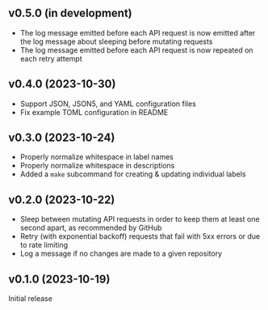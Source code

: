 v0.5.0 (in development)
-----------------------
- The log message emitted before each API request is now emitted after the log
  message about sleeping before mutating requests
- The log message emitted before each API request is now repeated on each retry
  attempt

v0.4.0 (2023-10-30)
-------------------
- Support JSON, JSON5, and YAML configuration files
- Fix example TOML configuration in README

v0.3.0 (2023-10-24)
-------------------
- Properly normalize whitespace in label names
- Properly normalize whitespace in descriptions
- Added a `make` subcommand for creating & updating individual labels

v0.2.0 (2023-10-22)
-------------------
- Sleep between mutating API requests in order to keep them at least one second
  apart, as recommended by GitHub
- Retry (with exponential backoff) requests that fail with 5xx errors or due to
  rate limiting
- Log a message if no changes are made to a given repository

v0.1.0 (2023-10-19)
-------------------
Initial release
